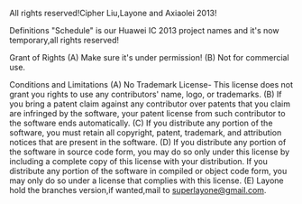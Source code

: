 All rights reserved!Cipher Liu,Layone and Axiaolei 2013!

Definitions "Schedule" is our Huawei IC 2013 project names and it's now temporary,all rights reserved!

Grant of Rights (A) Make sure it's under permission! (B) Not for commercial use.

Conditions and Limitations (A) No Trademark License- This license does not grant you rights to use any contributors' name, logo, or trademarks. (B) If you bring a patent claim against any contributor over patents that you claim are infringed by the software, your patent license from such contributor to the software ends automatically. (C) If you distribute any portion of the software, you must retain all copyright, patent, trademark, and attribution notices that are present in the software. (D) If you distribute any portion of the software in source code form, you may do so only under this license by including a complete copy of this license with your distribution. If you distribute any portion of the software in compiled or object code form, you may only do so under a license that complies with this license. (E) Layone hold the branches version,if wanted,mail to superlayone@gmail.com.
